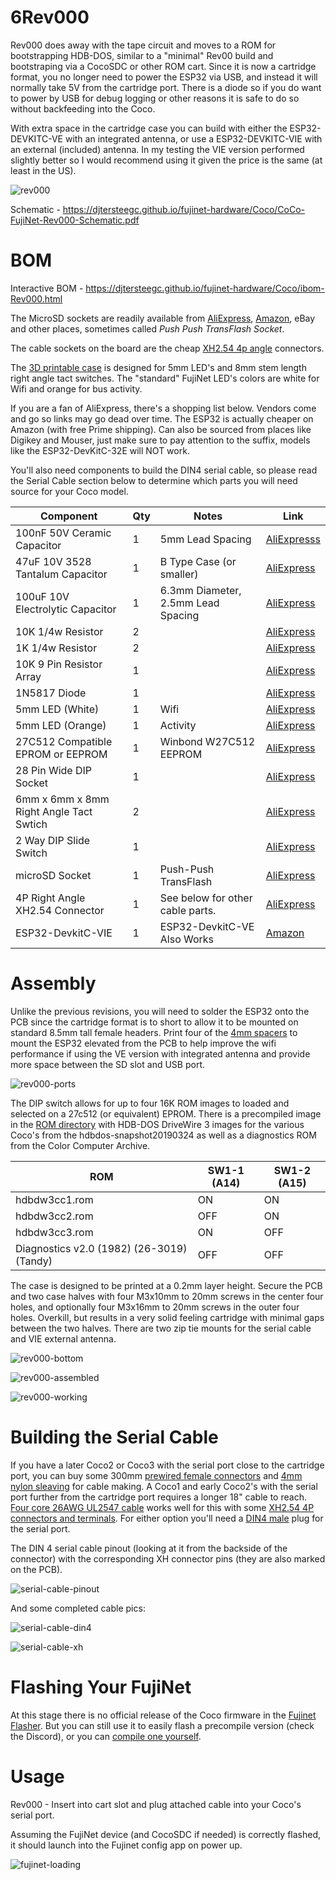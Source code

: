 # 6Rev000

Rev000 does away with the tape circuit and moves to a ROM for bootstrapping HDB-DOS, similar to a "minimal" Rev00 build and bootstraping via a CocoSDC or other ROM cart.  Since it is now a cartridge format, you no longer need to power the ESP32 via USB, and instead it will normally take 5V from the cartridge port.  There is a diode so if you do want to power by USB for debug logging or other reasons it is safe to do so without backfeeding into the Coco.

With extra space in the cartridge case you can build with either the ESP32-DEVKITC-VE with an integrated antenna, or use a ESP32-DEVKITC-VIE with an external (included) antenna. In my testing the VIE version performed slightly better so I would recommend using it given the price is the same (at least in the US).

![rev000](../docs/Coco/rev000.jpg)

Schematic - https://djtersteegc.github.io/fujinet-hardware/Coco/CoCo-FujiNet-Rev000-Schematic.pdf

# BOM

Interactive BOM - https://djtersteegc.github.io/fujinet-hardware/Coco/ibom-Rev000.html

The MicroSD sockets are readily available from [AliExpress](https://www.aliexpress.us/item/3256801145064294.html), [Amazon](https://www.amazon.com/Spring-Loaded-Transflash-Memory-Socket/dp/B0CDC5Q1HF), eBay and other places, sometimes called _Push Push TransFlash Socket_.

The cable sockets on the board are the cheap [XH2.54 4p angle](https://www.aliexpress.us/item/2251832822174658.html) connectors.

The [3D printable case](CoCo-FujiNet-Rev000/3D/STL) is designed for 5mm LED's and 8mm stem length right angle tact switches. The "standard" FujiNet LED's colors are white for Wifi and orange for bus activity.

If you are a fan of AliExpress, there's a shopping list below.  Vendors come and go so links may go dead over time.  The ESP32 is actually cheaper on Amazon (with free Prime shipping). Can also be sourced from places like Digikey and Mouser, just make sure to pay attention to the suffix, models like the ESP32-DevKitC-32E will NOT work.

You'll also need components to build the DIN4 serial cable, so please read the Serial Cable section below to determine which parts you will need source for your Coco model.

| Component                               | Qty  | Notes                              | Link                                                         |
| --------------------------------------- | ---- | ---------------------------------- | ------------------------------------------------------------ |
| 100nF 50V Ceramic Capacitor             | 1    | 5mm Lead Spacing                   | [AliExpresss](https://www.aliexpress.us/item/3256805505361280.html) |
| 47uF 10V 3528 Tantalum Capacitor        | 1    | B Type Case (or smaller)           | [AliExpress](https://www.aliexpress.us/item/3256805505328370.html) |
| 100uF 10V Electrolytic Capacitor        | 1    | 6.3mm Diameter, 2.5mm Lead Spacing | [AliExpress](https://www.aliexpress.us/item/3256805505601375.html) |
| 10K 1/4w Resistor                       | 2    |                                    | [AliExpress](https://www.aliexpress.us/item/3256805483572082.html) |
| 1K 1/4w Resistor                        | 2    |                                    | [AliExpress](https://www.aliexpress.us/item/3256805483572082.html) |
| 10K 9 Pin Resistor Array                | 1    |                                    | [AliExpress](https://www.aliexpress.us/item/3256805495673085.html) |
| 1N5817 Diode                            | 1    |                                    | [AliExpress](https://www.aliexpress.us/item/3256805521351480.html) |
| 5mm LED (White)                         | 1    | Wifi                               | [AliExpress](https://www.aliexpress.us/item/3256805522045262.html) |
| 5mm LED (Orange)                        | 1    | Activity                           | [AliExpress](https://www.aliexpress.us/item/3256805522045262.html) |
| 27C512 Compatible EPROM or EEPROM       | 1    | Winbond W27C512 EEPROM             | [AliExpress](https://www.aliexpress.us/item/3256806559813313.html) |
| 28 Pin Wide DIP Socket                  | 1    |                                    | [AliExpress](https://www.aliexpress.us/item/3256805562135776.html) |
| 6mm x 6mm x 8mm Right Angle Tact Swtich | 2    |                                    | [AliExpress](https://www.aliexpress.us/item/2255800678062916.html) |
| 2 Way DIP Slide Switch                  | 1    |                                    | [AliExpress](https://www.aliexpress.us/item/3256801301494043.html) |
| microSD Socket                          | 1    | Push-Push TransFlash               | [AliExpress](https://www.aliexpress.us/item/3256801145064294.html) |
| 4P Right Angle XH2.54 Connector         | 1    | See below for other cable parts.   | [AliExpress](https://www.aliexpress.us/item/2251832822174658.html) |
| ESP32-DevkitC-VIE                       | 1    | ESP32-DevkitC-VE Also Works        | [Amazon](https://www.amazon.com/dp/B087TF2L27)               |



# Assembly

Unlike the previous revisions, you will need to solder the ESP32 onto the PCB since the cartridge format is to short to allow it to be mounted on standard 8.5mm tall female headers. Print four of the [4mm spacers](CoCo-FujiNet-Rev000/3D/STL/CoCo-FujiNet-Rev000-4mm-Spacer.stl) to mount the ESP32 elevated from the PCB to help improve the wifi performance if using the VE version with integrated antenna and provide more space between the SD slot and USB port.

![rev000-ports](../docs/Coco/rev000-ports.jpg)

The DIP switch allows for up to four 16K ROM images to loaded and selected on a 27c512 (or equivalent) EPROM. There is a precompiled image in the [ROM directory](ROM) with HDB-DOS DriveWire 3 images for the various Coco's from the hdbdos-snapshot20190324 as well as a diagnostics ROM from the Color Computer Archive.

| ROM                                       | SW1-1 (A14) | SW1-2 (A15) |
| ----------------------------------------- | ----------- | ----------- |
| hdbdw3cc1.rom                             | ON          | ON          |
| hdbdw3cc2.rom                             | OFF         | ON          |
| hdbdw3cc3.rom                             | ON          | OFF         |
| Diagnostics v2.0 (1982) (26-3019) (Tandy) | OFF         | OFF         |

The case is designed to be printed at a 0.2mm layer height.  Secure the PCB and two case halves with four M3x10mm to 20mm screws in the center four holes, and optionally four M3x16mm to 20mm screws in the outer four holes.  Overkill, but results in a very solid feeling cartridge with minimal gaps between the two halves.  There are two zip tie mounts for the serial cable and VIE external antenna.

![rev000-bottom](../docs/Coco/rev000-bottom.jpg)

![rev000-assembled](../docs/Coco/rev000-assembled.jpg)

![rev000-working](../docs/Coco/rev000-working.jpg)

# Building the Serial Cable

If you have a later Coco2 or Coco3 with the serial port close to the cartridge port, you can buy some 300mm [prewired female connectors](https://www.aliexpress.us/item/2255801048702387.html) and [4mm nylon sleaving](https://www.aliexpress.us/item/2251832733475111.html) for cable making.  A Coco1 and early Coco2's with the serial port further from the cartridge port requires a longer 18" cable to reach. [Four core 26AWG UL2547 cable](https://www.aliexpress.us/item/3256801872028158.html) works well for this with some [XH2.54 4P connectors and terminals](https://www.aliexpress.us/item/2251832815492773.html). For either option you'll need a [DIN4 male](https://www.aliexpress.us/item/3256804124853512.html) plug for the serial port.

The DIN 4 serial cable pinout (looking at it from the backside of the connector) with the corresponding XH connector pins (they are also marked on the PCB).

![serial-cable-pinout](../docs/Coco/serial-cable-pinout.png)

And some completed cable pics:

![serial-cable-din4](../docs/Coco/serial-cable-din4.jpg)

![serial-cable-xh](../docs/Coco/serial-cable-xh.jpg)

# Flashing Your FujiNet

At this stage there is no official release of the Coco firmware in the [Fujinet Flasher](https://fujinet.online/download/).  But you can still use it to easily flash a precompile version (check the Discord), or you can [compile one yourself](https://github.com/FujiNetWIFI/fujinet-firmware/wiki/Board-Bring-Up-Software).

# Usage

Rev000 - Insert into cart slot and plug attached cable into your Coco's serial port.

Assuming the FujiNet device (and CocoSDC if needed) is correctly flashed, it should launch into the Fujinet config app on power up.

![fujinet-loading](../docs/Coco/fujinet-loading.jpg)

